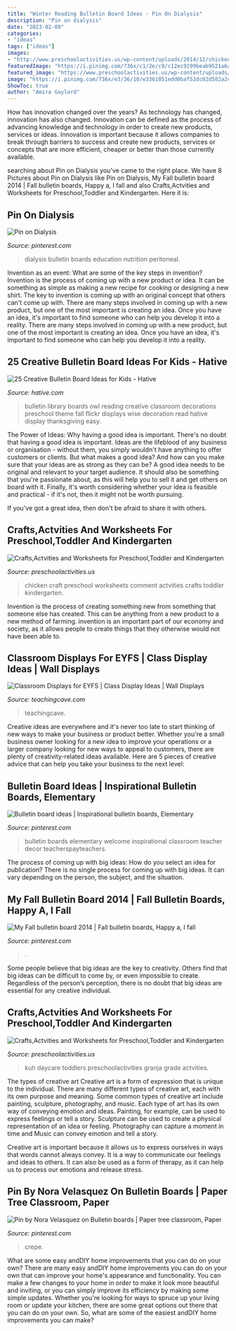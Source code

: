 ```yaml
---
title: "Winter Reading Bulletin Board Ideas - Pin On Dialysis"
description: "Pin on dialysis"
date: "2023-02-09"
categories:
- "ideas"
tags: ["ideas"]
images:
- "http://www.preschoolactivities.us/wp-content/uploads/2014/12/chicken-craft1.jpg"
featuredImage: "https://i.pinimg.com/736x/c1/2e/c9/c12ec9199beab9521a6abcc18ebb1201.jpg"
featured_image: "https://www.preschoolactivities.us/wp-content/uploads/2015/03/cow-bulletin-board-ideas-1.jpg"
image: "https://i.pinimg.com/736x/e3/36/10/e3361051edd0baf52dc02d582a2cbfb3.jpg"
ShowToc: true
author: "Amira Gaylord"
---
```



How has innovation changed over the years?
As technology has changed, innovation has also changed. Innovation can be defined as the process of advancing knowledge and technology in order to create new products, services or ideas. Innovation is important because it allows companies to break through barriers to success and create new products, services or concepts that are more efficient, cheaper or better than those currently available.

	

		
searching about Pin on Dialysis you've came to the right place. We have 8 Pictures about Pin on Dialysis like Pin on Dialysis, My Fall bulletin board 2014 | Fall bulletin boards, Happy a, I fall and also Crafts,Actvities and Worksheets for Preschool,Toddler and Kindergarten. Here it is:
		
    
## Pin On Dialysis

<img loading=lazy src="https://i.pinimg.com/736x/67/06/29/670629b52012b5cc484595b425c033b7.jpg" onerror="this.onerror=null;this.src='https://tse2.mm.bing.net/th?id=OIP.8bZv2yqHe6ClU9GTGnI6VgHaMS&amp;pid=15.1';" alt="Pin on Dialysis">

_Source: pinterest.com_

>dialysis bulletin boards education nutrition peritoneal. 

	

Invention as an event: What are some of the key steps in invention?
Invention is the process of coming up with a new product or idea. It can be something as simple as making a new recipe for cooking or designing a new shirt. The key to invention is coming up with an original concept that others can't come up with. There are many steps involved in coming up with a new product, but one of the most important is creating an idea. Once you have an idea, it's important to find someone who can help you develop it into a reality. There are many steps involved in coming up with a new product, but one of the most important is creating an idea. Once you have an idea, it's important to find someone who can help you develop it into a reality.

    
## 25 Creative Bulletin Board Ideas For Kids - Hative

<img loading=lazy src="https://hative.com/wp-content/uploads/2014/06/bulletin-board-ideas/23-owl-library-bulletin-board.jpg" onerror="this.onerror=null;this.src='https://tse2.mm.bing.net/th?id=OIP.M9SlDe-S2bWi0BWbTy1sswHaJ4&amp;pid=15.1';" alt="25 Creative Bulletin Board Ideas for Kids - Hative">

_Source: hative.com_

>bulletin library boards owl reading creative classroom decorations preschool theme fall flickr displays wise decoration read hative display thanksgiving easy. 

	

The Power of Ideas: Why having a good idea is important.
There's no doubt that having a good idea is important. Ideas are the lifeblood of any business or organisation - without them, you simply wouldn't have anything to offer customers or clients. But what makes a good idea? And how can you make sure that your ideas are as strong as they can be?
A good idea needs to be original and relevant to your target audience. It should also be something that you're passionate about, as this will help you to sell it and get others on board with it. Finally, it's worth considering whether your idea is feasible and practical - if it's not, then it might not be worth pursuing.

If you've got a great idea, then don't be afraid to share it with others.

    
## Crafts,Actvities And Worksheets For Preschool,Toddler And Kindergarten

<img loading=lazy src="http://www.preschoolactivities.us/wp-content/uploads/2014/12/chicken-craft1.jpg" onerror="this.onerror=null;this.src='https://tse2.mm.bing.net/th?id=OIP.QXz_4eZJ-Iy1q3RhQd1nPQHaJ4&amp;pid=15.1';" alt="Crafts,Actvities and Worksheets for Preschool,Toddler and Kindergarten">

_Source: preschoolactivities.us_

>chicken craft preschool worksheets comment actvities crafts toddler kindergarten. 

	

Invention is the process of creating something new from something that someone else has created. This can be anything from a new product to a new method of farming. invention is an important part of our economy and society, as it allows people to create things that they otherwise would not have been able to.

    
## Classroom Displays For EYFS | Class Display Ideas | Wall Displays

<img loading=lazy src="https://www.teachingcave.com/wp-content/uploads/2013/10/display-flower-hands.jpg" onerror="this.onerror=null;this.src='https://tse4.mm.bing.net/th?id=OIP.Q950TOtmcxuNeKsCAD9lsgHaNJ&amp;pid=15.1';" alt="Classroom Displays for EYFS | Class Display Ideas | Wall Displays">

_Source: teachingcave.com_

>teachingcave. 

	

Creative ideas are everywhere and it's never too late to start thinking of new ways to make your business or product better. Whether you're a small business owner looking for a new idea to improve your operations or a larger company looking for new ways to appeal to customers, there are plenty of creativity-related ideas available. Here are 5 pieces of creative advice that can help you take your business to the next level: 

    
## Bulletin Board Ideas | Inspirational Bulletin Boards, Elementary

<img loading=lazy src="https://i.pinimg.com/736x/e3/36/10/e3361051edd0baf52dc02d582a2cbfb3.jpg" onerror="this.onerror=null;this.src='https://tse1.mm.bing.net/th?id=OIP.zVUY5CT1dlAfWkcmiBmOIwHaJ3&amp;pid=15.1';" alt="Bulletin board ideas | Inspirational bulletin boards, Elementary">

_Source: pinterest.com_

>bulletin boards elementary welcome inspirational classroom teacher decor teacherspayteachers. 

	

The process of coming up with big ideas: How do you select an idea for publication?
There is no single process for coming up with big ideas. It can vary depending on the person, the subject, and the situation.

    
## My Fall Bulletin Board 2014 | Fall Bulletin Boards, Happy A, I Fall

<img loading=lazy src="https://i.pinimg.com/736x/9b/27/f9/9b27f920248eb28ea31ff4e7743810d5--fall-bulletin-boards.jpg" onerror="this.onerror=null;this.src='https://tse4.mm.bing.net/th?id=OIP.nkZh8pj3BJdeUGrxLRC0YAHaFj&amp;pid=15.1';" alt="My Fall bulletin board 2014 | Fall bulletin boards, Happy a, I fall">

_Source: pinterest.com_

>. 

	

Some people believe that big ideas are the key to creativity. Others find that big ideas can be difficult to come by, or even impossible to create. Regardless of the person’s perception, there is no doubt that big ideas are essential for any creative individual.

    
## Crafts,Actvities And Worksheets For Preschool,Toddler And Kindergarten

<img loading=lazy src="https://www.preschoolactivities.us/wp-content/uploads/2015/03/cow-bulletin-board-ideas-1.jpg" onerror="this.onerror=null;this.src='https://tse1.mm.bing.net/th?id=OIP.j4yzzjE_Y08yvE8nk0LMyQHaLH&amp;pid=15.1';" alt="Crafts,Actvities and Worksheets for Preschool,Toddler and Kindergarten">

_Source: preschoolactivities.us_

>kuh daycare toddlers preschoolactivities granja grade actvities. 

	

The types of creative art
Creative art is a form of expression that is unique to the individual. There are many different types of creative art, each with its own purpose and meaning.
Some common types of creative art include painting, sculpture, photography, and music. Each type of art has its own way of conveying emotion and ideas. Painting, for example, can be used to express feelings or tell a story. Sculpture can be used to create a physical representation of an idea or feeling. Photography can capture a moment in time and Music can convey emotion and tell a story.

Creative art is important because it allows us to express ourselves in ways that words cannot always convey. It is a way to communicate our feelings and ideas to others. It can also be used as a form of therapy, as it can help us to process our emotions and release stress.

    
## Pin By Nora Velasquez On Bulletin Boards | Paper Tree Classroom, Paper

<img loading=lazy src="https://i.pinimg.com/736x/c1/2e/c9/c12ec9199beab9521a6abcc18ebb1201.jpg" onerror="this.onerror=null;this.src='https://tse4.mm.bing.net/th?id=OIP.Ozo8Gd-U_HCOfmxTP2bc_QHaJ4&amp;pid=15.1';" alt="Pin by Nora Velasquez on Bulletin boards | Paper tree classroom, Paper">

_Source: pinterest.com_

>crepe. 

	

What are some easy andDIY home improvements that you can do on your own?
There are many easy andDIY home improvements you can do on your own that can improve your home's appearance and functionality. You can make a few changes to your home in order to make it look more beautiful and inviting, or you can simply improve its efficiency by making some simple updates. Whether you're looking for ways to spruce up your living room or update your kitchen, there are some great options out there that you can do on your own. So, what are some of the easiest andDIY home improvements you can make?

